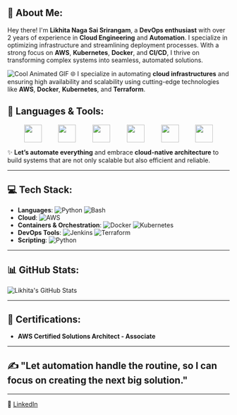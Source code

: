 ## 🚀 About Me:
Hey there! I'm **Likhita Naga Sai Srirangam**, a **DevOps enthusiast** with over 2 years of experience in **Cloud Engineering** and **Automation**. I specialize in optimizing infrastructure and streamlining deployment processes. With a strong focus on **AWS**, **Kubernetes**, **Docker**, and **CI/CD**, I thrive on transforming complex systems into seamless, automated solutions.

![Cool Animated GIF](https://media3.giphy.com/media/v1.Y2lkPTc5MGI3NjExd2U2MWs3M3lmNGZ1NGx4eXZpdmFnbjBvZ3JkNm9rMnFkeHBzeGVrMiZlcD12MV9pbnRlcm5hbF9naWZfYnlfaWQmY3Q9Zw/kgUkCLMu3xhw1T6txv/giphy.gif)
🌐 I specialize in automating **cloud infrastructures** and ensuring high availability and scalability using cutting-edge technologies like **AWS**, **Docker**, **Kubernetes**, and **Terraform**.

## 🔧 Languages & Tools:
<div style="display: flex; justify-content: space-evenly; flex-wrap: wrap; align-items: center;">
<img src="https://encrypted-tbn0.gstatic.com/images?q=tbn:ANd9GcQDYpllayW6brTCliPqIQfA6gCeJsgf6lzG9P5uSWPgL-9FQ3BiWJgclHRnfg2aTThRbsc&usqp=CAU" width="40" height="40">
<img src="https://cdn.jsdelivr.net/gh/devicons/devicon/icons/docker/docker-original-wordmark.svg" width="40" height="40">
<img src="https://cdn.jsdelivr.net/gh/devicons/devicon/icons/git/git-original-wordmark.svg" width="40" height="40">
<img src="https://cdn.jsdelivr.net/gh/devicons/devicon/icons/jenkins/jenkins-original.svg" width="40" height="40">
<img src="https://cdn.jsdelivr.net/gh/devicons/devicon/icons/kubernetes/kubernetes-plain-wordmark.svg" width="40" height="40">
<img src="https://cdn.jsdelivr.net/gh/devicons/devicon/icons/terraform/terraform-original.svg" width="40" height="40">
</div>

✨ **Let’s automate everything** and embrace **cloud-native architecture** to build systems that are not only scalable but also efficient and reliable.

---

## 💻 Tech Stack:
- **Languages**: ![Python](https://img.shields.io/badge/python-000000?style=flat&logo=python&logoColor=white) ![Bash](https://img.shields.io/badge/bash-000000?style=flat&logo=bash&logoColor=white)
- **Cloud**: ![AWS](https://img.shields.io/badge/AWS-FF9900?style=flat&logo=amazonaws&logoColor=white)
- **Containers & Orchestration**: ![Docker](https://img.shields.io/badge/docker-000000?style=flat&logo=docker&logoColor=white) ![Kubernetes](https://img.shields.io/badge/Kubernetes-326ce5?style=flat&logo=kubernetes&logoColor=white)
- **DevOps Tools**: ![Jenkins](https://img.shields.io/badge/Jenkins-FF9800?style=flat&logo=jenkins&logoColor=white) ![Terraform](https://img.shields.io/badge/Terraform-7B42BC?style=flat&logo=terraform&logoColor=white)
- **Scripting**: ![Python](https://img.shields.io/badge/python-000000?style=flat&logo=python&logoColor=white)

---

## 📊 GitHub Stats:
![Likhita's GitHub Stats](https://github-readme-stats.vercel.app/api?username=likhitanagasai&show_icons=true&hide_title=true&count_private=true&hide=prs&theme=radical)

---

## 🏅 Certifications:
- **AWS Certified Solutions Architect - Associate**

---

## ✍️ "Let automation handle the routine, so I can focus on creating the next big solution."

---


🔗 [LinkedIn](https://www.linkedin.com/in/likhita-naga-sai/)
